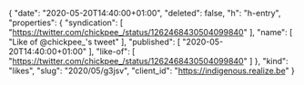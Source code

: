 {
  "date": "2020-05-20T14:40:00+01:00",
  "deleted": false,
  "h": "h-entry",
  "properties": {
    "syndication": [
      "https://twitter.com/chickpee_/status/1262468430504099840"
    ],
    "name": [
      "Like of @chickpee_'s tweet"
    ],
    "published": [
      "2020-05-20T14:40:00+01:00"
    ],
    "like-of": [
      "https://twitter.com/chickpee_/status/1262468430504099840"
    ]
  },
  "kind": "likes",
  "slug": "2020/05/g3jsv",
  "client_id": "https://indigenous.realize.be"
}
